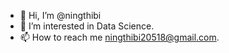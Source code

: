 - 👋 Hi, I’m @ningthibi
- 👀 I’m interested in Data Science.
- 📫 How to reach me ningthibi20518@gmail.com.

<!---
ningthibi/ningthibi is a ✨ special ✨ repository because its `README.md` (this file) appears on your GitHub profile.
You can click the Preview link to take a look at your changes.
--->

